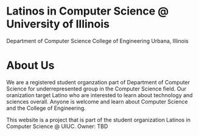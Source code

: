 # Latinos in Computer Science @ University of Illinois
Department of Computer Science
College of Engineering
Urbana, Illinois 

# About Us 
We are a registered student organzation part of Department of Computer Science for underrepresented group in the Computer Science field.
Our oranization target Latino who are interested to learn about technology and sciences overall. Anyone is welcome and learn about Computer Science and the College of Engineering. 

This website is a project that is part of the student organization Latinos in Computer Science @ UIUC. Owner: TBD




